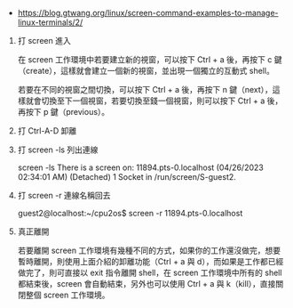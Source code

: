 
* https://blog.gtwang.org/linux/screen-command-examples-to-manage-linux-terminals/2/

1. 打 screen 進入

    在 screen 工作環境中若要建立新的視窗，可以按下 Ctrl + a 後，再按下 c 鍵（create），這樣就會建立一個新的視窗，並出現一個獨立的互動式 shell。

    若要在不同的視窗之間切換，可以按下 Ctrl + a 後，再按下 n 鍵（next），這樣就會切換至下一個視窗，若要切換至錢一個視窗，則可以按下 Ctrl + a 後，再按下 p 鍵（previous）。

2. 打 Ctrl-A-D 卸離

3. 打 screen -ls 列出連線

    screen -ls
    There is a screen on:
            11894.pts-0.localhost   (04/26/2023 02:34:01 AM)        (Detached)
    1 Socket in /run/screen/S-guest2.

4. 打 screen -r 連線名稱回去

    guest2@localhost:~/cpu2os$ screen -r 11894.pts-0.localhost


5. 真正離開

    若要離開 screen 工作環境有幾種不同的方式，如果你的工作還沒做完，想要暫時離開，則使用上面介紹的卸離功能（Ctrl + a 與 d），而如果是工作都已經做完了，則可直接以 exit 指令離開 shell，在 screen 工作環境中所有的 shell 都結束後，screen 會自動結束，另外也可以使用 Ctrl + a 與 k（kill），直接關閉整個 screen 工作環境。